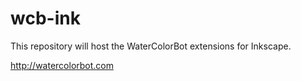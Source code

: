 wcb-ink
=======

This repository will host the WaterColorBot extensions for Inkscape.  

http://watercolorbot.com
